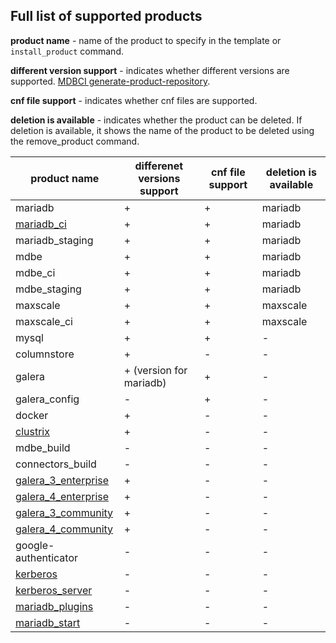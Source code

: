 ## Full list of supported products

__product name__ - name of the product to specify in the template or `install_product` command.

__different version support__ - indicates whether different versions are supported.
[MDBCI generate-product-repository](commands/generate-product-repositories.md).

__cnf file support__ - indicates whether cnf files are supported.

__deletion is available__ - indicates whether the product can be deleted. If deletion is available, it shows the name of the product to be deleted using the remove_product command.

product name | differenet versions support | cnf file support | deletion is available
--- | --- | --- | ---
mariadb | + | + | mariadb
[mariadb_ci](detailed_topics/using_mariadb_from_ci_server.md) | + | + | mariadb
mariadb_staging | + | + | mariadb
mdbe | + | + | mariadb
mdbe_ci | + | + | mariadb
mdbe_staging | + | + | mariadb
maxscale | + | + | maxscale
maxscale_ci | + | + | maxscale
mysql | + | + | -
columnstore | + | - | -
galera | + (version for mariadb) | + | -
galera_config | - | + | -
docker | + | - | -
[clustrix](detailed_topics/using_clustrix_product.md) | + | - | -
mdbe_build | - | - | -
connectors_build | - | - | -
[galera_3_enterprise](detailed_topics/using_galera_products.md) | + | - | -
[galera_4_enterprise](detailed_topics/using_galera_products.md) | + | - | -
[galera_3_community](detailed_topics/using_galera_products.md) | + | - | -
[galera_4_community](detailed_topics/using_galera_products.md) | + | - | -
google-authenticator | - | - | -
[kerberos](detailed_topics/using_kerberos_product.md) | - | - | -
[kerberos_server](detailed_topics/using_kerberos_product.md) | - | - | -
[mariadb_plugins](detailed_topics/mdbe_pugins.md) | - | - | -
[mariadb_start](detailed_topics/mariadb_start.md) | - | - | -
